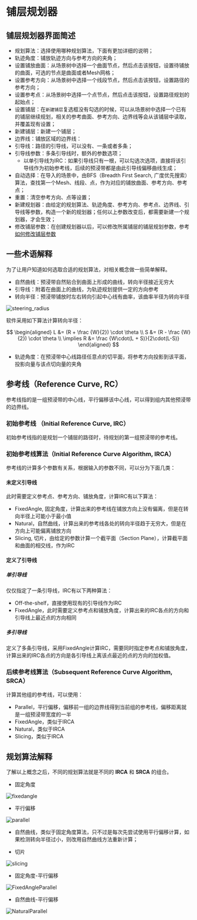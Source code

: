 # 铺层规划器

## 铺层规划器界面简述

- 规划算法：选择使用哪种规划算法，下面有更加详细的说明；
- 轨迹角度：铺放轨迹方向与参考方向的夹角；
- 设置铺放曲面：从场景树中选择一个曲面节点，然后点击该按钮，设置待铺放的曲面，可选的节点是曲面或者Mesh网格；
- 设置参考方向：从场景树中选择一个线段节点，然后点击该按钮，设置路径的参考方向；
- 设置参考点：从场景树中选择一个点节点，然后点击该按钮，设置路径规划的起始点；
- 设置铺层：在`新建铺层`复选框没有勾选的时候，可以从场景树中选择一个已有的铺层继续规划，相关的参考曲面、参考方向、边界线等会从该铺层中读取，并覆盖现有设置；
- 新建铺层：新建一个铺层；
- 边界线：铺放区域的边界线：
- 引导线：路径的引导线，可以没有、一条或者多条；
- 引导线参数：多条引导线时，额外的参数选项；
    - 以单引导线为IRC：如果引导线只有一根，可以勾选次选项，直接将该引导线作为初始参考线，后续的预浸带都是由此引导线偏移曲线生成；
- 自动选择：在导入的场景中，由BFS（Breadth First Search, 广度优先搜索）算法，查找第一个Mesh、线段、点，作为对应的铺放曲面、参考方向、参考点；
- 重置：清空参考方向、点等设置；
- 新建规划器：由给定的规划算法、轨迹角度、参考方向、参考点、边界线、引导线等参数，构造一个新的规划器；任何以上参数改变后，都需要新建一个规划器，才会生效；
- 修改铺层参数：在创建规划器以后，可以修改所属铺层的铺层规划参数，参考[如何修改铺层参数](./plan_parameters.md#how-to-modify-ply-parameters)

## 一些术语解释

为了让用户知道如何选取合适的规划算法，对相关概念做一些简单解释。

- 自然曲线：预浸带自然贴合到曲面上形成的曲线，转向半径接近无穷大
- 引导线：附着在曲面上的曲线，为轨迹规划提供一定的方向参考
- 转向半径：预浸带铺放时左右转向引起中心线有曲率，该曲率半径为转向半径

![steering_radius](./images/steering_radius.png)

软件采用如下算法计算转向半径：

$$
\begin{aligned}
L &= (R + \frac {W}{2}) \cdot \theta \\
S &= (R - \frac {W}{2}) \cdot \theta
\\ \implies 
R &= \frac {W\cdot(L + S)}{2\cdot(L-S)}
\end{aligned}
$$

- 轨迹角度：在预浸带中心线路径任意点的切平面，将参考方向投影到该平面，投影向量与该点切向量的夹角


## 参考线（Reference Curve, RC）
参考线指的是一组预浸带的中心线，平行偏移该中心线，可以得到组内其他预浸带的边界线。

### 初始参考线 （Initial Reference Curve, IRC）
初始参考线指的是规划一个铺层的路径时，待规划的第一组预浸带的参考线。

### 初始参考线算法（Initial Reference Curve Algorithm, IRCA）

参考线的计算多个参数有关系，根据输入的参数不同，可以分为下面几类：

#### 未定义引导线

此时需要定义参考点、参考方向、铺放角度，计算IRC有以下算法：

- FixedAngle, 固定角度，计算出来的参考线在铺放方向上没有偏离，但是在转向半径上可能小于最小值
- Natural，自然曲线，计算出来的参考线各处的转向半径趋于无穷大，但是在方向上可能偏离铺放方向
- Slicing, 切片，由给定的参数计算一个截平面（Section Plane），计算截平面和曲面的相交线，作为IRC

#### 定义了引导线

##### 单引导线
仅仅指定了一条引导线，IRC有以下两种算法：

- Off-the-shelf，直接使用现有的引导线作为IRC
- FixedAngle，此时需要定义参考点和铺放角度，计算出来的IRC各点的方向和引导线上最近点的方向相同

##### 多引导线
定义了多条引导线，采用FixedAngle计算IRC，需要同时指定参考点和铺放角度，计算出来的IRC各点的方向是各引导线上离该点最近的点的方向的加权值。

### 后续参考线算法（Subsequent Reference Curve Algorithm, SRCA）

计算其他组的参考线，可以使用：

- Parallel，平行偏移，偏移前一组的边界线得到当前组的参考线，偏移距离就是一组预浸带宽度的一半
- FixedAngle，类似于IRCA
- Natural，类似于IRCA
- Slicing，类似于IRCA

## 规划算法解释

了解以上概念之后，不同的规划算法就是不同的 **IRCA** 和 **SRCA** 的组合。

- 固定角度

![fixedangle](./images/fixed_angle.png)

- 平行偏移

![parallel](./images/parallel.png)

- 自然曲线，类似于固定角度算法，只不过是每次先尝试使用平行偏移计算，如果检测转向半径过小，则改用自然曲线方法重新计算；

- 切片

![slicing](./images/slicing.png)

- 固定角度-平行偏移

![FixedAngleParallel](./images/fixed_angle_parallel.png)

- 自然曲线-平行偏移

![NaturalParallel](./images/natural_parallel.png)